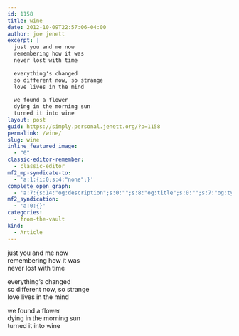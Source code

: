 ```yaml
---
id: 1158
title: wine
date: 2012-10-09T22:57:06-04:00
author: joe jenett
excerpt: |
  just you and me now
  remembering how it was
  never lost with time
  
  everything's changed
  so different now, so strange
  love lives in the mind
  
  we found a flower
  dying in the morning sun
  turned it into wine
layout: post
guid: https://simply.personal.jenett.org/?p=1158
permalink: /wine/
slug: wine
inline_featured_image:
  - "0"
classic-editor-remember:
  - classic-editor
mf2_mp-syndicate-to:
  - 'a:1:{i:0;s:4:"none";}'
complete_open_graph:
  - 'a:7:{s:14:"og:description";s:0:"";s:8:"og:title";s:0:"";s:7:"og:type";s:0:"";s:12:"twitter:card";s:7:"summary";s:15:"twitter:creator";s:0:"";s:19:"twitter:description";s:0:"";s:8:"og:image";s:0:"";}'
mf2_syndication:
  - 'a:0:{}'
categories:
  - from-the-vault
kind:
  - Article
---
```

just you and me now  
remembering how it was  
never lost with time

everything’s changed  
so different now, so strange  
love lives in the mind

we found a flower  
dying in the morning sun  
turned it into wine